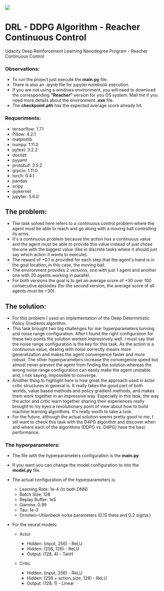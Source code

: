 <img src="https://s3.amazonaws.com/video.udacity-data.com/topher/2018/June/5b1ab4b0_banana/banana.gif">


# DRL - DDPG Algorithm - Reacher Continuous Control
Udacity Deep Reinforcement Learning Nanodegree Program - Reacher Continuous Control


### Observations:
- To run the project just execute the <b>main.py</b> file.
- There is also an .ipynb file for jupyter notebook execution.
- If you are not using a windows environment, you will need to download the corresponding <b>"Reacher"</b> version for you OS system. Mail me if you need more details about the environment <b>.exe</b> file.
- The <b>checkpoint.pth</b> has the expected average score already hit.


### Requeriments:
- tensorflow: 1.7.1
- Pillow: 4.2.1
- matplotlib
- numpy: 1.11.0
- pytest: 3.2.2
- docopt
- pyyaml
- protobuf: 3.5.2
- grpcio: 1.11.0
- torch: 0.4.1
- pandas
- scipy
- ipykernel
- jupyter: 5.6.0


## The problem:
- The task solved here refers to a continuous control problem where the agent must be able to reach and go along with a moving ball controlling its arms.
- It's a continuous problem because the action has a continuous value and the agent must be able to provide this value instead of just chose the one with the biggest value (like in discrete tasks where it should just say which action it wants to execute).
- The reward of +0.1 is provided for each step that the agent's hand is in the goal location, in this case, the moving ball.
- The environment provides 2 versions, one with just 1 agent and another one with 20 agents working in parallel.
- For both versions the goal is to get an average score of +30 over 100 consecutive episodes (for the second version, the average score of all agents must be +30).


## The solution:
- For this problem I used an implementation of the Deep Deterministic Policy Gradients algorithm.
- This task brought two big challenges for me: hyperparameters tunning and noise range configuration. After I found the right configuration for these two points the solution worked impressively well. I must say that the noise range configuration is the key for this task. As the action is a continuous value, dealing with noise correctly means more generalization and makes the agent convergence faster and more robust. The other hyperparameters increase the convergence speed but almost never prevent the agent from finding the solution whereas the wrong noise range configuration can easily make the agent unstable and, I risk saying, impossible to converge.
- Another thing to highlight here is how great the approach used in actor critic structures in general is. It really takes the good part of both worlds, value based methods and policy gradient methods, and makes them work together in an impressive way. Especially in this task, the way the actor and critic learn together sharing their experiences really brought to my eyes a revolutionary point of view about how to build machine learning algorithms. It's really worth to take a look.
- For the future, although the actual solution seems pretty good to me, I stil want to check this task with the D4PG algorithm and discover when and where each of the algorithms (DDPG vs. D4PG) have the best performance.


### The hyperparameters:
- The file with the hyperparameters configuration is the <b>main.py</b>. 
- If you want you can change the model configuration to into the <b>model.py</b> file.
- The actual configuration of the hyperparameters is: 
  - Learning Rate: 1e-4 (in both DNN)
  - Batch Size: 128
  - Replay Buffer: 1e5
  - Gamma: 0.99
  - Tau: 1e-3
  - Ornstein-Uhlenbeck noise parameters (0.15 theta and 0.2 sigma.)

- For the neural models:    
  - Actor    
    - Hidden: (input, 256)  - ReLU
    - Hidden: (256, 128)    - ReLU
    - Output: (128, 4)      - TanH

  - Critic
    - Hidden: (input, 256)              - ReLU
    - Hidden: (256 + action_size, 128)  - ReLU
    - Output: (128, 1)                  - Linear
